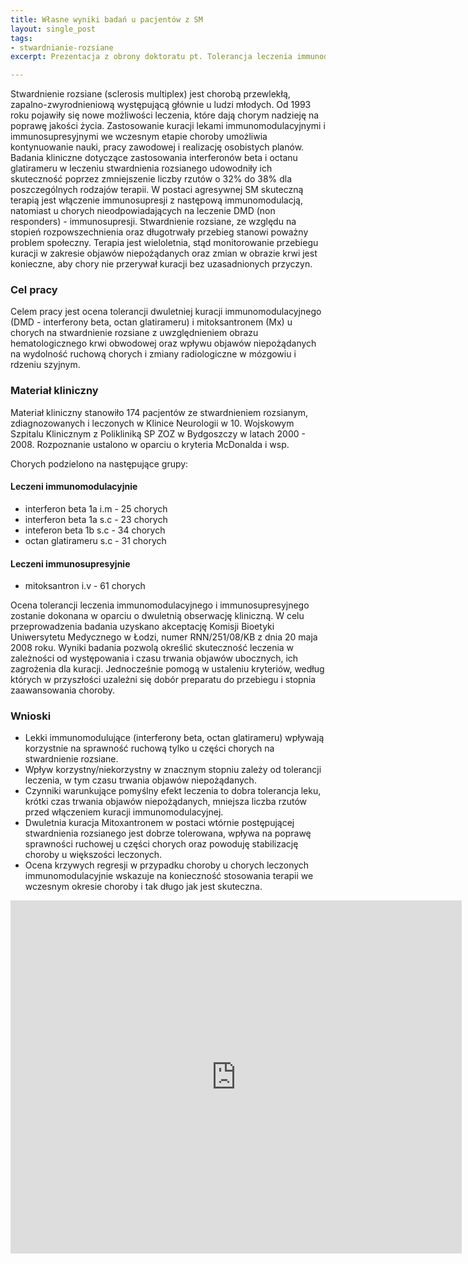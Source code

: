 ```yaml
---
title: Własne wyniki badań u pacjentów z SM
layout: single_post
tags:
- stwardnianie-rozsiane
excerpt: Prezentacja z obrony doktoratu pt. Tolerancja leczenia immunodulacyjnego i&nbsp;immunosupresyjnego w&nbsp;ocenie klinicznej i hematologicznej.

---
```


Stwardnienie rozsiane (sclerosis multiplex) jest chorobą przewlekłą, zapalno-zwyrodnieniową występującą głównie u ludzi młodych. Od 1993 roku pojawiły się nowe możliwości leczenia, które dają chorym nadzieję na poprawę jakości życia. Zastosowanie kuracji lekami immunomodulacyjnymi i immunosupresyjnymi we wczesnym etapie choroby umożliwia kontynuowanie nauki, pracy zawodowej i realizację osobistych planów. Badania kliniczne dotyczące zastosowania interferonów beta i octanu glatirameru w leczeniu stwardnienia rozsianego udowodniły ich skuteczność poprzez zmniejszenie liczby rzutów o 32% do 38% dla poszczególnych rodzajów terapii. W postaci agresywnej SM skuteczną terapią jest włączenie immunosupresji z następową immunomodulacją, natomiast u chorych nieodpowiadających na leczenie DMD (non responders) - immunosupresji. Stwardnienie rozsiane, ze względu na stopień rozpowszechnienia oraz długotrwały przebieg stanowi poważny problem społeczny. Terapia jest wieloletnia, stąd monitorowanie przebiegu kuracji w zakresie objawów niepożądanych oraz zmian w obrazie krwi jest konieczne, aby chory nie przerywał kuracji bez uzasadnionych przyczyn.

### Cel pracy

Celem pracy jest ocena tolerancji dwuletniej kuracji immunomodulacyjnego (DMD - interferony beta, octan glatirameru) i mitoksantronem (Mx) u chorych na stwardnienie rozsiane z uwzględnieniem obrazu hematologicznego krwi obwodowej oraz wpływu objawów niepożądanych na wydolność ruchową chorych i&nbsp;zmiany radiologiczne w mózgowiu i rdzeniu szyjnym.

### Materiał kliniczny

Materiał kliniczny stanowiło 174 pacjentów ze stwardnieniem rozsianym, zdiagnozowanych i leczonych w Klinice Neurologii w 10. Wojskowym Szpitalu Klinicznym z Polikliniką SP ZOZ w Bydgoszczy w latach 2000 - 2008. Rozpoznanie ustalono w oparciu o kryteria McDonalda i wsp.

Chorych podzielono na następujące grupy:

#### Leczeni immunomodulacyjnie

<ul>
    <li>interferon beta 1a i.m - 25 chorych</li>
    <li>interferon beta 1a s.c - 23 chorych</li>
    <li>inteferon beta 1b s.c - 34 chorych</li>
    <li>octan glatirameru s.c - 31 chorych</li>
</ul>

#### Leczeni immunosupresyjnie

<ul>
    <li>mitoksantron i.v - 61 chorych</li>
</ul>

Ocena tolerancji leczenia immunomodulacyjnego i immunosupresyjnego zostanie dokonana w oparciu o dwuletnią obserwację kliniczną. W celu przeprowadzenia badania uzyskano akceptację Komisji Bioetyki Uniwersytetu Medycznego w Łodzi, numer RNN/251/08/KB z dnia 20 maja 2008 roku. Wyniki badania pozwolą określić skuteczność leczenia w zależności od występowania i czasu trwania objawów ubocznych, ich zagrożenia dla kuracji. Jednocześnie pomogą w ustaleniu kryteriów, według których w przyszłości uzależni się dobór preparatu do przebiegu i stopnia zaawansowania choroby.

### Wnioski

<ul>
    <li>Lekki immunomodulujące (interferony beta, octan glatirameru) wpływają korzystnie na sprawność ruchową tylko u części chorych na stwardnienie rozsiane.</li>
    <li>Wpływ korzystny/niekorzystny w znacznym stopniu zależy od tolerancji leczenia, w tym czasu trwania objawów niepożądanych.
    </li>
    <li>Czynniki warunkujące pomyślny efekt leczenia to dobra tolerancja leku, krótki czas trwania objawów niepożądanych, mniejsza liczba rzutów przed włączeniem kuracji immunomodulacyjnej.</li>
    <li>Dwuletnia kuracja Mitoxantronem w postaci wtórnie postępującej stwardnienia rozsianego jest dobrze tolerowana, wpływa na poprawę sprawności ruchowej u części chorych oraz powoduję stabilizację choroby u większości leczonych.
    </li>
    <li>Ocena krzywych regresji w przypadku choroby u chorych leczonych immunomodulacyjnie wskazuje na konieczność stosowania terapii we wczesnym okresie choroby i tak długo jak jest skuteczna.</li>
</ul>

<iframe src='https://onedrive.live.com/embed?cid=822BD344519F07B3&resid=822BD344519F07B3%21114&authkey=AFrcfo6cC4QHx3Q&em=2&wdAr=1.3333333333333333' width='722px' height='565px' frameborder='0'>To jest osadzony dokument pakietu <a target='_blank' href='http://office.com'>Microsoft Office</a> obsługiwany przez aplikację <a target='_blank' href='http://office.com/webapps'>Office Online</a>.</iframe>

